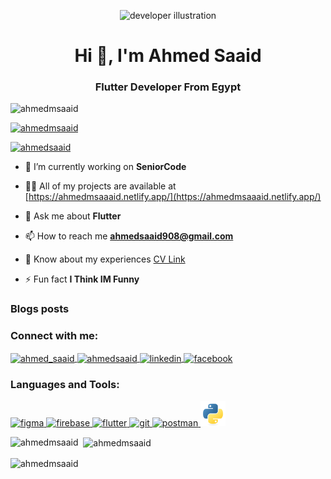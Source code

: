 <p align="center">
  <img src="https://img.freepik.com/premium-vector/vector-flat-illustration-software-developer-cyber-program-security_776789-211.jpg?w=740" alt="developer illustration" width="300"/>
</p>

<h1 align="center">Hi 👋, I'm Ahmed Saaid</h1>
<h3 align="center">Flutter Developer From Egypt</h3>

<p align="left">
  <img src="https://komarev.com/ghpvc/?username=ahmedmsaaid&label=Profile%20views&color=0e75b6&style=flat" alt="ahmedmsaaid" />
</p>

<p align="left">
  <a href="https://github.com/ryo-ma/github-profile-trophy">
    <img src="https://github-profile-trophy.vercel.app/?username=ahmedmsaaid" alt="ahmedmsaaid" />
  </a>
</p>

<p align="left">
  <a href="https://twitter.com/ahmedsaaid" target="blank">
    <img src="https://img.shields.io/twitter/follow/ahmedsaaid?logo=twitter&style=for-the-badge" alt="ahmedsaaid" />
  </a>
</p>

- 🔭 I’m currently working on **SeniorCode**

- 👨‍💻 All of my projects are available at [https://ahmedmsaaaid.netlify.app/](https://ahmedmsaaaid.netlify.app/)

- 💬 Ask me about **Flutter**

- 📫 How to reach me **ahmedsaaid908@gmail.com**

- 📄 Know about my experiences [CV Link](https://drive.google.com/drive/folders/14b76o2AVbQhPkIzQXDMp6IddQq4e8OxU?usp=drive_link)

- ⚡ Fun fact **I Think IM Funny**

### Blogs posts
<!-- BLOG-POST-LIST:START -->
<!-- BLOG-POST-LIST:END -->

<h3 align="left">Connect with me:</h3>
<p align="left">
  <a href="https://dev.to/ahmed_saaid" target="blank">
    <img align="center" src="https://raw.githubusercontent.com/rahuldkjain/github-profile-readme-generator/master/src/images/icons/Social/devto.svg" alt="ahmed_saaid" height="30" width="40" />
  </a>
  <a href="https://twitter.com/ahmedsaaid" target="blank">
    <img align="center" src="https://raw.githubusercontent.com/rahuldkjain/github-profile-readme-generator/master/src/images/icons/Social/twitter.svg" alt="ahmedsaaid" height="30" width="40" />
  </a>
  <a href="https://www.linkedin.com/in/ahmed-saaid-1656021b0/" target="blank">
    <img align="center" src="https://raw.githubusercontent.com/rahuldkjain/github-profile-readme-generator/master/src/images/icons/Social/linked-in-alt.svg" alt="linkedin" height="30" width="40" />
  </a>
  <a href="https://www.facebook.com/ahmed.m.saaid.837680/" target="blank">
    <img align="center" src="https://raw.githubusercontent.com/rahuldkjain/github-profile-readme-generator/master/src/images/icons/Social/facebook.svg" alt="facebook" height="30" width="40" />
  </a>
</p>

<h3 align="left">Languages and Tools:</h3>
<p align="left">
  <a href="https://www.figma.com/" target="_blank" rel="noreferrer">
    <img src="https://www.vectorlogo.zone/logos/figma/figma-icon.svg" alt="figma" width="40" height="40"/>
  </a>
  <a href="https://firebase.google.com/" target="_blank" rel="noreferrer">
    <img src="https://www.vectorlogo.zone/logos/firebase/firebase-icon.svg" alt="firebase" width="40" height="40"/>
  </a>
  <a href="https://flutter.dev" target="_blank" rel="noreferrer">
    <img src="https://www.vectorlogo.zone/logos/flutterio/flutterio-icon.svg" alt="flutter" width="40" height="40"/>
  </a>
  <a href="https://git-scm.com/" target="_blank" rel="noreferrer">
    <img src="https://www.vectorlogo.zone/logos/git-scm/git-scm-icon.svg" alt="git" width="40" height="40"/>
  </a>
  <a href="https://postman.com" target="_blank" rel="noreferrer">
    <img src="https://www.vectorlogo.zone/logos/getpostman/getpostman-icon.svg" alt="postman" width="40" height="40"/>
  </a>
  <a href="https://www.python.org" target="_blank" rel="noreferrer">
    <img src="https://raw.githubusercontent.com/devicons/devicon/master/icons/python/python-original.svg" alt="python" width="40" height="40"/>
  </a>
</p>

<p>
  <img align="left" src="https://github-readme-stats.vercel.app/api/top-langs?username=ahmedmsaaid&show_icons=true&locale=en&layout=compact" alt="ahmedmsaaid" />
</p>

<p>&nbsp;
  <img align="center" src="https://github-readme-stats.vercel.app/api?username=ahmedmsaaid&show_icons=true&locale=en" alt="ahmedmsaaid" />
</p>

<p>
  <img align="center" src="https://github-readme-streak-stats.herokuapp.com/?user=ahmedmsaaid&" alt="ahmedmsaaid" />
</p>
